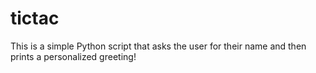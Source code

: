 # tictac
This is a simple Python script that asks the user for their name and then prints a personalized greeting!
